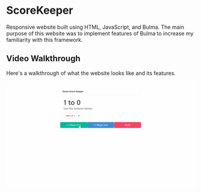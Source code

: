 # ScoreKeeper
Responsive website built using HTML, JavaScript, and Bulma. The main purpose of this website was to implement features of Bulma to increase my familiarity with this framework. 

## Video Walkthrough

Here's a walkthrough of what the website looks like and its features.

<img src='score_keeper_walkthrough.gif' title='Video Walkthrough' width='700' alt='Video Walkthrough' />

